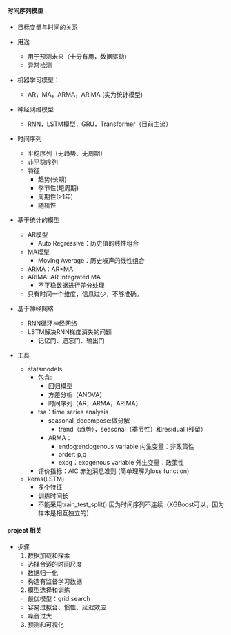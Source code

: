 #### 时间序列模型
- 目标变量与时间的关系
- 用途
  - 用于预测未来（十分有用，数据驱动）
  - 异常检测
- 机器学习模型：
  - AR，MA，ARMA，ARIMA (实为统计模型)
- 神经网络模型
  - RNN，LSTM模型，GRU，Transformer（目前主流）
  
- 时间序列
  - 平稳序列（无趋势、无周期）
  - 非平稳序列
  - 特征
    - 趋势(长期)
    - 季节性(短周期)
    - 周期性(>1年)
    - 随机性

- 基于统计的模型
    - AR模型
      - Auto Regressive：历史值的线性组合
    - MA模型
      - Moving Average：历史噪声的线性组合
    - ARMA：AR+MA
    - ARIMA: AR Integrated MA
      - 不平稳数据进行差分处理
    - 只有时间一个维度，信息过少，不够准确。
    
- 基于神经网络
  - RNN循环神经网络
  - LSTM解决RNN梯度消失的问题
    - 记忆门、遗忘门、输出门
  
- 工具
  - statsmodels
    - 包含:
      - 回归模型
      - 方差分析（ANOVA）
      - 时间序列（AR，ARMA，ARIMA）
    - tsa：time series analysis
      - seasonal_decompose:做分解
        - trend（趋势），seasonal（季节性）和residual (残留）
      - ARMA：
        - endog:endogenous variable 内生变量：非政策性
        - order: p,q
        - exog：exogenous variable 外生变量：政策性
    - 评价指标：AIC 赤池消息准则 (简单理解为loss function)
  - keras(LSTM)
    - 多个特征
    - 训练时间长
    - 不能采用train_test_split() 因为时间序列不连续（XGBoost可以，因为样本是相互独立的）
  
  
#### project 相关
- 步骤
  1. 数据加载和探索
    - 选择合适的时间尺度
    - 数据归一化
    - 构造有监督学习数据
  2. 模型选择和训练
    - 最优模型：grid search
    - 容易过拟合、惯性、延迟效应
    - 噪音过大
  3. 预测和可视化


    
    
      